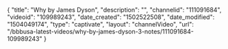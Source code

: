 {
    "title": "Why by James Dyson",
    "description": "",
    "channelid": "111091684",
    "videoid": "109989243",
    "date_created": "1502522508",
    "date_modified": "1504049174",
    "type": "captivate",
    "layout": "channelVideo",
    "url": "\/bbbusa-latest-videos\/why-by-james-dyson-3-notes\/111091684-109989243"
}
